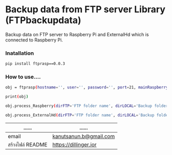 ﻿# Backup data from FTP server Library (FTPbackupdata)

Backup data on FTP server to Raspberry Pi and ExternalHd which is connected to Raspberry Pi.

### Inatallation

```sh
pip install ftprasp==0.0.3
```
### How to use....

```sh
obj = ftprasp(hostname='', user='', password='', port=21, mainRaspberry="C:/RaspberryPi_SDcard_backup_Directory", mainExternalhd="C:/External_Hardisk_backup_Directory")

print(obj)

obj.process_Raspberry(dirFTP='FTP folder name', dirLOCAL='Backup folder on Raspberry pi sd card')

obj.process_ExternalHd(dirFTP='FTP folder name', dirLOCAL='Backup folder on External hardisk which is connected to Raspberry Pi')
```

| ...... | ...... |
| ------ | ------ |
| email | kanutsanun.b@gmail.com |
| สร้างไฟล์ README | https://dillinger.ior |
